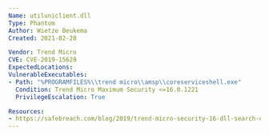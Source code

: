 ```yaml
---
Name: utiluniclient.dll
Type: Phantom
Author: Wietze Beukema
Created: 2021-02-28

Vendor: Trend Micro
CVE: CVE-2019-15628
ExpectedLocations:
VulnerableExecutables:
- Path: "%PROGRAMFILES%\\trend micro\\amsp\\coreserviceshell.exe"
  Condition: Trend Micro Maximum Security <=16.0.1221
  PrivilegeEscalation: True

Resources:
- https://safebreach.com/blog/2019/trend-micro-security-16-dll-search-order-hijacking-and-potential-abuses/
---
```

